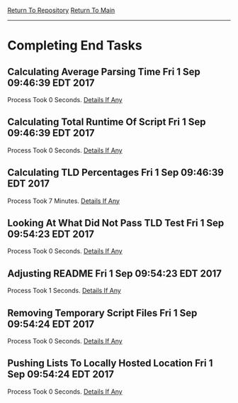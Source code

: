 [Return To Repository](https://github.com/deathbybandaid/piholeparser/blob/master/)
[Return To Main](https://github.com/deathbybandaid/piholeparser/blob/master/RecentRunLogs/README.md)
____________________________________
# Completing End Tasks

## Calculating Average Parsing Time Fri 1 Sep 09:46:39 EDT 2017
Process Took 0 Seconds.
[Details If Any](https://github.com/deathbybandaid/piholeparser/blob/master/RecentRunLogs/endtaskscripts/10-Calculating-Average-Parsing-Time.md)

## Calculating Total Runtime Of Script Fri 1 Sep 09:46:39 EDT 2017
Process Took 0 Seconds.
[Details If Any](https://github.com/deathbybandaid/piholeparser/blob/master/RecentRunLogs/endtaskscripts/20-Calculating-Total-Runtime-Of-Script.md)

## Calculating TLD Percentages Fri 1 Sep 09:46:39 EDT 2017
Process Took 7 Minutes.
[Details If Any](https://github.com/deathbybandaid/piholeparser/blob/master/RecentRunLogs/endtaskscripts/65-Calculating-TLD-Percentages.md)

## Looking At What Did Not Pass TLD Test Fri 1 Sep 09:54:23 EDT 2017
Process Took 0 Seconds.
[Details If Any](https://github.com/deathbybandaid/piholeparser/blob/master/RecentRunLogs/endtaskscripts/68-Looking-At-What-Did-Not-Pass-TLD-Test.md)

## Adjusting README Fri 1 Sep 09:54:23 EDT 2017
Process Took 1 Seconds.
[Details If Any](https://github.com/deathbybandaid/piholeparser/blob/master/RecentRunLogs/endtaskscripts/70-Adjusting-README.md)

## Removing Temporary Script Files Fri 1 Sep 09:54:24 EDT 2017
Process Took 0 Seconds.
[Details If Any](https://github.com/deathbybandaid/piholeparser/blob/master/RecentRunLogs/endtaskscripts/75-Removing-Temporary-Script-Files.md)

## Pushing Lists To Locally Hosted Location Fri 1 Sep 09:54:24 EDT 2017
Process Took 0 Seconds.
[Details If Any](https://github.com/deathbybandaid/piholeparser/blob/master/RecentRunLogs/endtaskscripts/80-Pushing-Lists-To-Locally-Hosted-Location.md)

